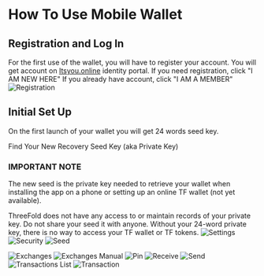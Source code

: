 # How To Use Mobile Wallet

## Registration and Log In
For the first use of the wallet, you will have to register your account. You will get account on [Itsyou.online](Itsyou.online) identity portal.
If you need registration, click "I AM NEW HERE"
If you already have account, click "I AM A MEMBER"
![Registration](https://raw.githubusercontent.com/threefoldfoundation/info_tokens/master/docs/img/wallet-registration.png "Registration Screen")

## Initial Set Up
On the first launch of your wallet you will get 24 words seed key. 

Find Your New Recovery Seed Key (aka Private Key)

### IMPORTANT NOTE
The new seed is the private key needed to retrieve your wallet when installing the app on a phone or setting up an online TF wallet (not yet available).

ThreeFold does not have any access to or maintain records of your private key. Do not share your seed it with anyone.
Without your 24-word private key, there is no way to access your TF wallet or TF tokens. 
![Settings](https://raw.githubusercontent.com/threefoldfoundation/info_tokens/master/docs/img/wallet-settings.png "Settings")
![Security](https://raw.githubusercontent.com/threefoldfoundation/info_tokens/master/docs/img/wallet-security.png "Security")
![Seed](https://raw.githubusercontent.com/threefoldfoundation/info_tokens/master/docs/img/wallet-seed.png "Seed")

![Exchanges](https://raw.githubusercontent.com/threefoldfoundation/info_tokens/master/docs/img/wallet-exchanges.png "Exchanges")
![Exchanges Manual](https://raw.githubusercontent.com/threefoldfoundation/info_tokens/master/docs/img/wallet-exchanges-manual.png "Exchanges Manual")
![Pin](https://raw.githubusercontent.com/threefoldfoundation/info_tokens/master/docs/img/wallet-pin.png "Pin")
![Receive](https://raw.githubusercontent.com/threefoldfoundation/info_tokens/master/docs/img/wallet-receive.png "Receive")
![Send](https://raw.githubusercontent.com/threefoldfoundation/info_tokens/master/docs/img/wallet-send.png "Send")
![Transactions List](https://raw.githubusercontent.com/threefoldfoundation/info_tokens/master/docs/img/wallet-transaction-list.png "Transactions List")
![Transaction](https://raw.githubusercontent.com/threefoldfoundation/info_tokens/master/docs/img/wallet-transaction.png "Transaction")
